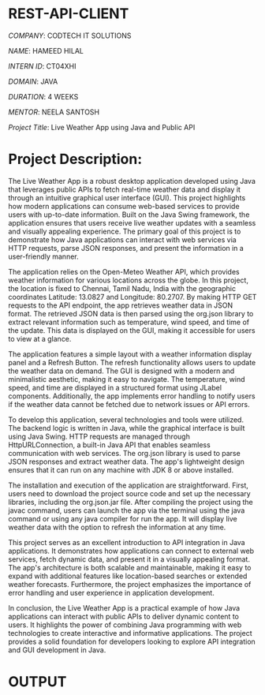 # REST-API-CLIENT

*COMPANY*: CODTECH IT SOLUTIONS

*NAME*: HAMEED HILAL

*INTERN ID*: CT04XHI

*DOMAIN*: JAVA

*DURATION*: 4 WEEKS

*MENTOR*: NEELA SANTOSH

*Project Title*: Live Weather App using Java and Public API

# Project Description:
The Live Weather App is a robust desktop application developed using Java that leverages public APIs to fetch real-time weather data and display it through an intuitive graphical user interface (GUI). This project highlights how modern applications can consume web-based services to provide users with up-to-date information. Built on the Java Swing framework, the application ensures that users receive live weather updates with a seamless and visually appealing experience. The primary goal of this project is to demonstrate how Java applications can interact with web services via HTTP requests, parse JSON responses, and present the information in a user-friendly manner.

The application relies on the Open-Meteo Weather API, which provides weather information for various locations across the globe. In this project, the location is fixed to Chennai, Tamil Nadu, India with the geographic coordinates Latitude: 13.0827 and Longitude: 80.2707. By making HTTP GET requests to the API endpoint, the app retrieves weather data in JSON format. The retrieved JSON data is then parsed using the org.json library to extract relevant information such as temperature, wind speed, and time of the update. This data is displayed on the GUI, making it accessible for users to view at a glance.

The application features a simple layout with a weather information display panel and a Refresh Button. The refresh functionality allows users to update the weather data on demand. The GUI is designed with a modern and minimalistic aesthetic, making it easy to navigate. The temperature, wind speed, and time are displayed in a structured format using JLabel components. Additionally, the app implements error handling to notify users if the weather data cannot be fetched due to network issues or API errors.

To develop this application, several technologies and tools were utilized. The backend logic is written in Java, while the graphical interface is built using Java Swing. HTTP requests are managed through HttpURLConnection, a built-in Java API that enables seamless communication with web services. The org.json library is used to parse JSON responses and extract weather data. The app's lightweight design ensures that it can run on any machine with JDK 8 or above installed.

The installation and execution of the application are straightforward. First, users need to download the project source code and set up the necessary libraries, including the org.json.jar file. After compiling the project using the javac command, users can launch the app via the terminal using the java command or using any java compiler for run the app. It will display live weather data with the option to refresh the information at any time.

This project serves as an excellent introduction to API integration in Java applications. It demonstrates how applications can connect to external web services, fetch dynamic data, and present it in a visually appealing format. The app's architecture is both scalable and maintainable, making it easy to expand with additional features like location-based searches or extended weather forecasts. Furthermore, the project emphasizes the importance of error handling and user experience in application development.

In conclusion, the Live Weather App is a practical example of how Java applications can interact with public APIs to deliver dynamic content to users. It highlights the power of combining Java programming with web technologies to create interactive and informative applications. The project provides a solid foundation for developers looking to explore API integration and GUI development in Java.

# OUTPUT

